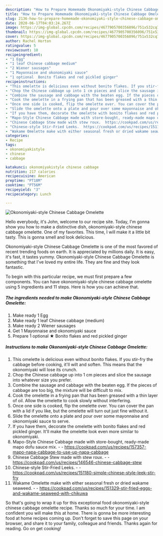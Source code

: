 ```yaml
---
description: "How to Prepare Homemade Okonomiyaki-style Chinese Cabbage Omelette"
title: "How to Prepare Homemade Okonomiyaki-style Chinese Cabbage Omelette"
slug: 2136-how-to-prepare-homemade-okonomiyaki-style-chinese-cabbage-omelette
date: 2020-06-17T04:03:24.267Z
image: https://img-global.cpcdn.com/recipes/4677905700356096/751x532cq70/okonomiyaki-style-chinese-cabbage-omelette-recipe-main-photo.jpg
thumbnail: https://img-global.cpcdn.com/recipes/4677905700356096/751x532cq70/okonomiyaki-style-chinese-cabbage-omelette-recipe-main-photo.jpg
cover: https://img-global.cpcdn.com/recipes/4677905700356096/751x532cq70/okonomiyaki-style-chinese-cabbage-omelette-recipe-main-photo.jpg
author: Rachel Horton
ratingvalue: 5
reviewcount: 10
recipeingredient:
- "1 Egg"
- "1 leaf Chinese cabbage medium"
- "2 Wiener sausages"
- "1 Mayonnaise and okonomiyaki sauce"
- "1 optional  Bonito flakes and red pickled ginger"
recipeinstructions:
- "This omelette is delicious even without bonito flakes. If you stir-fry the cabbage before cooking, it&#39;ll wilt and soften. This means that the okonomiyaki will lose its crunch."
- "Chop the Chinese cabbage up into 1 cm pieces and slice the sausage into whatever size you prefer."
- "Combine the sausage and cabbage with the beaten egg. If the pieces of cabbage are too big, the mixture will be difficult to mix."
- "Cook the omelette in a frying pan that has been greased with a thin layer of oil. Allow the omelette to cook slowly without interfering."
- "Once one side is cooked, flip the omelette over. You can cover the pan with a lid if you like, but the omelette will turn out just fine without it."
- "Slide the omelette onto a plate and pour over some mayonnaise and okonomiyaki sauce to serve."
- "If you have them, decorate the omelette with bonito flakes and red pickled ginger. It&#39;ll make the omelette look even more similar to okonomiyaki."
- "Mapo-Style Chinese Cabbage made with store-bought, ready-made mapo dofu sauce mix.  https://cookpad.com/us/recipes/157357-mapo-napa-cabbage-to-use-up-napa-cabbage"
- "Chinese Cabbage Stew made with stew roux.  https://cookpad.com/us/recipes/146546-chinese-cabbage-stew"
- "Chinese-style Stir-Fried Leeks.  https://cookpad.com/us/recipes/151180-simple-chinese-style-leek-stir-fry"
- "Wakame Omelette make with either seasonal fresh or dried wakame seaweed.  https://cookpad.com/us/recipes/151329-stir-fried-eggs-and-wakame-seaweed-with-chikuwa"
categories:
- Recipe
tags:
- okonomiyakistyle
- chinese
- cabbage

katakunci: okonomiyakistyle chinese cabbage 
nutrition: 217 calories
recipecuisine: American
preptime: "PT18M"
cooktime: "PT56M"
recipeyield: "3"
recipecategory: Lunch

---
```



![Okonomiyaki-style Chinese Cabbage Omelette](https://img-global.cpcdn.com/recipes/4677905700356096/751x532cq70/okonomiyaki-style-chinese-cabbage-omelette-recipe-main-photo.jpg)

Hello everybody, it's John, welcome to our recipe site. Today, I'm gonna show you how to make a distinctive dish, okonomiyaki-style chinese cabbage omelette. One of my favorites. This time, I will make it a little bit tasty. This is gonna smell and look delicious.



Okonomiyaki-style Chinese Cabbage Omelette is one of the most favored of recent trending foods on earth. It is appreciated by millions daily. It is easy, it's fast, it tastes yummy. Okonomiyaki-style Chinese Cabbage Omelette is something that I've loved my entire life. They are fine and they look fantastic.


To begin with this particular recipe, we must first prepare a few components. You can have okonomiyaki-style chinese cabbage omelette using 5 ingredients and 11 steps. Here is how you can achieve that.

<!--inarticleads1-->

##### The ingredients needed to make Okonomiyaki-style Chinese Cabbage Omelette:

1. Make ready 1 Egg
1. Make ready 1 leaf Chinese cabbage (medium)
1. Make ready 2 Wiener sausages
1. Get 1 Mayonnaise and okonomiyaki sauce
1. Prepare 1 optional ★ Bonito flakes and red pickled ginger




<!--inarticleads2-->

##### Instructions to make Okonomiyaki-style Chinese Cabbage Omelette:

1. This omelette is delicious even without bonito flakes. If you stir-fry the cabbage before cooking, it&#39;ll wilt and soften. This means that the okonomiyaki will lose its crunch.
1. Chop the Chinese cabbage up into 1 cm pieces and slice the sausage into whatever size you prefer.
1. Combine the sausage and cabbage with the beaten egg. If the pieces of cabbage are too big, the mixture will be difficult to mix.
1. Cook the omelette in a frying pan that has been greased with a thin layer of oil. Allow the omelette to cook slowly without interfering.
1. Once one side is cooked, flip the omelette over. You can cover the pan with a lid if you like, but the omelette will turn out just fine without it.
1. Slide the omelette onto a plate and pour over some mayonnaise and okonomiyaki sauce to serve.
1. If you have them, decorate the omelette with bonito flakes and red pickled ginger. It&#39;ll make the omelette look even more similar to okonomiyaki.
1. Mapo-Style Chinese Cabbage made with store-bought, ready-made mapo dofu sauce mix. -  - https://cookpad.com/us/recipes/157357-mapo-napa-cabbage-to-use-up-napa-cabbage
1. Chinese Cabbage Stew made with stew roux. -  - https://cookpad.com/us/recipes/146546-chinese-cabbage-stew
1. Chinese-style Stir-Fried Leeks. -  - https://cookpad.com/us/recipes/151180-simple-chinese-style-leek-stir-fry
1. Wakame Omelette make with either seasonal fresh or dried wakame seaweed. -  - https://cookpad.com/us/recipes/151329-stir-fried-eggs-and-wakame-seaweed-with-chikuwa




So that's going to wrap it up for this exceptional food okonomiyaki-style chinese cabbage omelette recipe. Thanks so much for your time. I am confident you will make this at home. There is gonna be more interesting food at home recipes coming up. Don't forget to save this page on your browser, and share it to your family, colleague and friends. Thanks again for reading. Go on get cooking!
